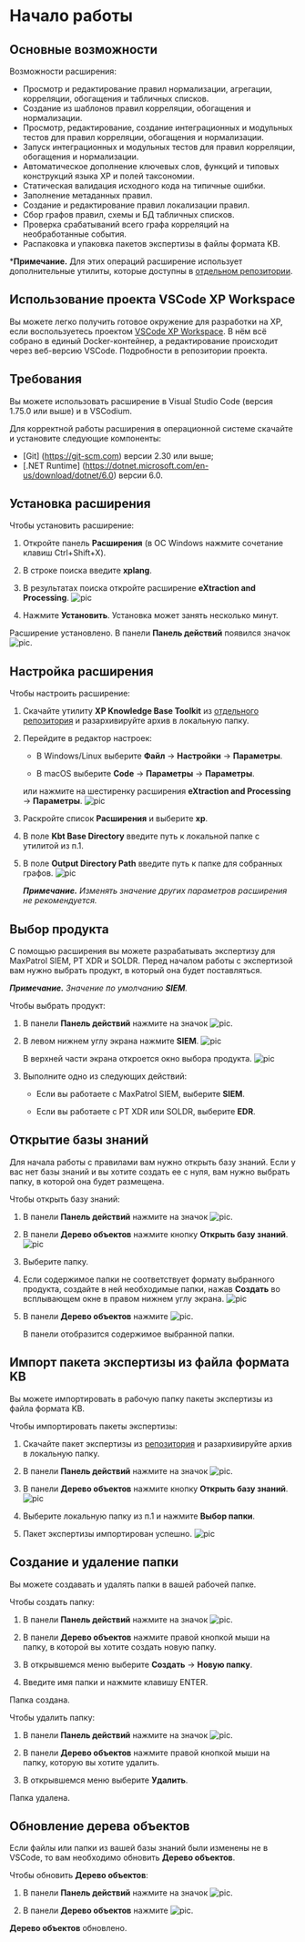 ﻿# Начало работы

## Основные возможности

Возможности расширения:
* Просмотр и редактирование правил нормализации, агрегации, корреляции, обогащения и табличных списков.
* Создание из шаблонов правил корреляции, обогащения и нормализации.
* Просмотр, редактирование, создание интеграционных и модульных тестов для правил корреляции, обогащения и нормализации.
* Запуск интеграционных и модульных тестов для правил корреляции, обогащения и нормализации.
* Автоматическое дополнение ключевых слов, функций и типовых конструкций языка XP и полей таксономии.
* Статическая валидация исходного кода на типичные ошибки.
* Заполнение метаданных правил.
* Создание и редактирование правил локализации правил.
* Сбор графов правил, схемы и БД табличных списков.
* Проверка срабатываний всего графа корреляций на необработанные события.
* Распаковка и упаковка пакетов экспертизы в файлы формата KB.

***Примечание.** Для этих операций расширение использует дополнительные утилиты, которые доступны в [отдельном репозитории](https://github.com/vxcontrol/xp-kbt/releases).

## Использование проекта VSCode XP Workspace
Вы можете легко получить готовое окружение для разработки на XP, если воспользуетесь проектом [VSCode XP Workspace](https://github.com/Security-Experts-Community/vscode-xp-workspace). В нём всё собрано в единый Docker-контейнер, а редактирование происходит через веб-версию VSCode.
Подробности в репозитории проекта.

## Требования

Вы можете использовать расширение в Visual Studio Code (версия 1.75.0 или выше) и в VSCodium.

Для корректной работы расширения в операционной системе скачайте и установите следующие компоненты:
* [Git] (https://git-scm.com) версии 2.30 или выше;
* [.NET Runtime] (https://dotnet.microsoft.com/en-us/download/dotnet/6.0) версии 6.0.

## Установка расширения

Чтобы установить расширение:

1. Откройте панель **Расширения** (в ОС Windows нажмите сочетание клавиш Ctrl+Shift+X).

1. В строке поиска введите **xplang**.

1. В результатах поиска откройте расширение **eXtraction and Processing**.
![pic](pics/01_xplang_search_install.png)

1. Нажмите **Установить**. Установка может занять несколько минут.


Расширение установлено. В панели **Панель действий** появился значок ![pic](pics/xp-icon.png).

## Настройка расширения

Чтобы настроить расширение:

1. Скачайте утилиту **XP Knowledge Base Toolkit** из [отдельного репозитория](https://github.com/vxcontrol/xp-kbt/releases) и разархивируйте архив в локальную папку.

1. Перейдите в редактор настроек:

   * В Windows/Linux выберите **Файл** → **Настройки** → **Параметры**.

   * В macOS выберите **Code** → **Параметры** → **Параметры**.

   или нажмите на шестиренку расширения **eXtraction and Processing** → **Параметры**.
![pic](pics/02_xplang_settings.png)
   

1. Раскройте список **Расширения** и выберите **xp**.

1. В поле **Kbt Base Directory** введите путь к локальной папке с утилитой из п.1.

1. В поле **Output Directory Path** введите путь к папке для собранных графов.
![pic](pics/03_xplang_kbt.png)

   ***Примечание.** Изменять значение других параметров расширения не рекомендуется.*

## Выбор продукта

С помощью расширения вы можете разрабатывать экспертизу для MaxPatrol SIEM, PT XDR и SOLDR. Перед началом работы с экспертизой вам нужно выбрать продукт, в который она будет поставляться.

   ***Примечание.** Значение по умолчанию **SIEM**.*

Чтобы выбрать продукт:

1. В панели **Панель действий** нажмите на значок ![pic](pics/xp-icon.png).

1. В левом нижнем углу экрана нажмите **SIEM**.
   ![pic](pics/04_xplang_product.png)

   В верхней части экрана откроется окно выбора продукта.
   ![pic](pics/05_xplang_product_choose.png)

1. Выполните одно из следующих действий:

   * Если вы работаете с MaxPatrol SIEM, выберите **SIEM**.

   * Если вы работаете с PT XDR или SOLDR, выберите **EDR**.

## Открытие базы знаний

Для начала работы с правилами вам нужно открыть базу знаний. Если у вас нет базы знаний и вы хотите создать ее с нуля, вам нужно выбрать папку, в которой она будет размещена.

Чтобы открыть базу знаний:

1. В панели **Панель действий** нажмите на значок ![pic](pics/xp-icon.png).

1. В панели **Дерево объектов** нажмите кнопку **Открыть базу знаний**.
   ![pic](pics/06_xplang_tree.png)

1. Выберите папку.

1. Если содержимое папки не соответствует формату выбранного продукта, создайте в ней необходимые папки, нажав **Создать** во всплывающем окне в правом нижнем углу экрана.
   ![pic](07_xplang_error.png)

1. В панели **Дерево объектов** нажмите ![pic](pics/reload-icon.png).

   В панели отобразится содержимое выбранной папки. 

## Импорт пакета экспертизы из файла формата KB

Вы можете импортировать в рабочую папку пакеты экспертизы из файла формата KB.

Чтобы импортировать пакеты экспертизы:

1. Скачайте пакет экспертизы из [репозитория](https://github.com/Security-Experts-Community/open-xp-rules) и разархивируйте архив в локальную папку.

1. В панели **Панель действий** нажмите на значок ![pic](pics/xp-icon.png).

1. В панели **Дерево объектов** нажмите кнопку **Открыть базу знаний**.
   ![pic](pics/06_xplang_tree.png)

1. Выберите локальную папку из п.1 и нажмите **Выбор папки**.

1. Пакет экспертизы импортирован успешно.
   ![pic](pics/08_xplang_rulespng)

## Создание и удаление папки

Вы можете создавать и удалять папки в вашей рабочей папке.

Чтобы создать папку:

1. В панели **Панель действий** нажмите на значок ![pic](pics/xp-icon.png).

1. В панели **Дерево объектов** нажмите правой кнопкой мыши на папку, в которой вы хотите создать новую папку.

1. В открывшемся меню выберите **Создать** → **Новую папку**.

1. Введите имя папки и нажмите клавишу ENTER.

Папка создана.

Чтобы удалить папку:

1. В панели **Панель действий** нажмите на значок ![pic](pics/xp-icon.png).

1. В панели **Дерево объектов** нажмите правой кнопкой мыши на папку, которую вы хотите удалить.

1. В открывшемся меню выберите **Удалить**.

Папка удалена.

## Обновление дерева объектов

Если файлы или папки из вашей базы знаний были изменены не в VSCode, то вам необходимо обновить **Дерево объектов**.

Чтобы обновить **Дерево объектов**:

1. В панели **Панель действий** нажмите на значок ![pic](pics/xp-icon.png).

1. В панели **Дерево объектов** нажмите ![pic](pics/reload-icon.png).

**Дерево объектов** обновлено.
